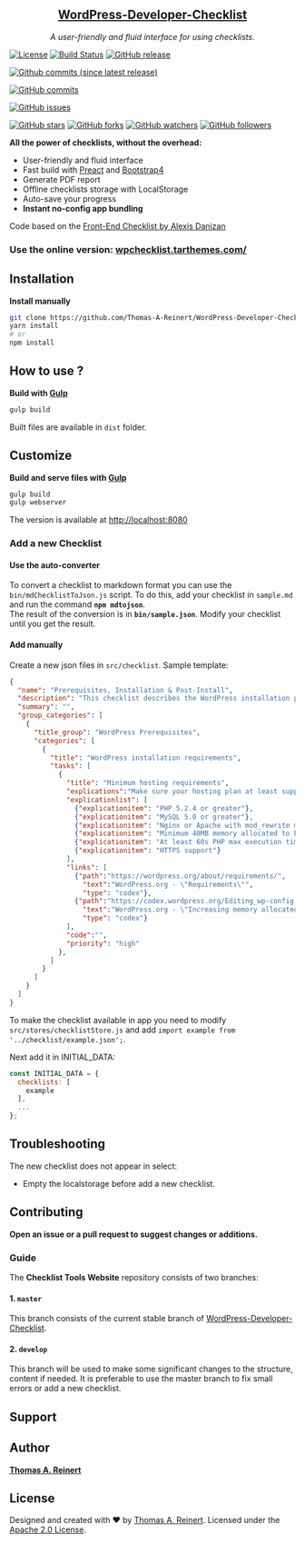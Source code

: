 <h2 align="center"><a href="https://github.com/Thomas-A-Reinert/WordPress-Developer-Checklist">WordPress-Developer-Checklist</a></h2>

<p align="center">
  <em>A user-friendly and fluid interface for using checklists.</em>
</p>
<!-- <p align="center">
    <a href="https://alexisdanizan.github.io" target="_blank" rel="noopener noreferrer">
        <img alt="Checklist tools website" title="Checklist tools website" src="https://github.com/AlexisDanizan/Checklist-Tools-Website/blob/master/data/checklist-tools.gif?raw=true" width="800">
    </a>
</p> -->


[![License](https://img.shields.io/badge/License-Apache%202.0-blue.svg)](https://opensource.org/licenses/Apache-2.0)
[![Build Status](https://travis-ci.org/Thomas-A-Reinert/WordPress-Developer-Checklist.svg?branch=master)](https://travis-ci.org/Thomas-A-Reinert/WordPress-Developer-Checklist)
[![GitHub release](https://img.shields.io/github/release/qubyte/rubidium.svg)](https://github.com/Thomas-A-Reinert/WordPress-Developer-Checklist/releases)

[![Github commits (since latest release)](https://img.shields.io/github/commits-since/SubtitleEdit/subtitleedit/latest.svg?style=flat-square&?branch=master)](https://github.com/Thomas-A-Reinert/WordPress-Developer-Checklist/tree/master)





[![GitHub commits](https://img.shields.io/github/commits-since/SubtitleEdit/subtitleedit/1.0.svg?branch=master)](https://github.com/Thomas-A-Reinert/WordPress-Developer-Checklist/commits/master)



[![GitHub issues](https://img.shields.io/github/issues/Thomas-A-Reinert/WordPress-Developer-Checklist.svg)](https://github.com/Thomas-A-Reinert/WordPress-Developer-Checklist/issues)

[![GitHub stars](https://img.shields.io/github/stars/Thomas-A-Reinert/WordPress-Developer-Checklist.svg)](https://github.com/Thomas-A-Reinert/WordPress-Developer-Checklist/stargazers)
[![GitHub forks](https://img.shields.io/github/forks/badges/shields.svg?style=flat-square&logo=github&label=Fork)](https://github.com/Thomas-A-Reinert/WordPress-Developer-Checklist/tree/master)
[![GitHub watchers](https://img.shields.io/github/watchers/badges/shields.svg?style=flat-square&logo=github&label=Watch)](https://github.com/Thomas-A-Reinert/WordPress-Developer-Checklist/tree/master)
[![GitHub followers](https://img.shields.io/github/followers/espadrine.svg?style=flat-square&logo=github&label=Follow)](https://github.com/Thomas-A-Reinert/WordPress-Developer-Checklist/tree/master)



**All the power of checklists, without the overhead:**
 - User-friendly and fluid interface
 - Fast build with [Preact](https://github.com/developit/preact) and [Bootstrap4](https://github.com/twbs)
 - Generate PDF report
 - Offline checklists storage with LocalStorage
 - Auto-save your progress
 - **Instant no-config app bundling**

Code based on the [Front-End Checklist by Alexis Danizan](https://github.com/AlexisDanizan/Checklist-Tools-Website)

### Use the online version: [wpchecklist.tarthemes.com/](https://wpchecklist.tarthemes.com/)


## Installation

<!-- **Install with npm**
```bash
npm i checklist-tools-website
```

**Install with Yarn**
```bash
yarn add checklist-tools-website
``` -->

**Install manually**

```bash
git clone https://github.com/Thomas-A-Reinert/WordPress-Developer-Checklist.git
yarn install
# or
npm install
```

## How to use ?

**Build with [Gulp](https://github.com/gulpjs/gulp)**
```bash
gulp build
```
Built files are available in `dist` folder.

## Customize

**Build and serve files with [Gulp](https://github.com/gulpjs/gulp)**
```bash
gulp build
gulp webserver
```

The version is available at [http://localhost:8080](http://localhost:8080)

### Add a new Checklist

#### Use the auto-converter

To convert a checklist to markdown format you can use the `bin/mdChecklistToJson.js` script.
To do this, add your checklist in `sample.md` and run the command **`npm mdtojson`**.  
The result of the conversion is in **`bin/sample.json`**. Modify your checklist until you get the result.

#### Add manually

Create a new json files in `src/checklist`.
Sample template:
```json
{
  "name": "Prerequisites, Installation & Post-Install",
  "description": "This checklist describes the WordPress installation prerequisites and installation process as well as post-install tasks.",
  "summary": "",
  "group_categories": [
    {
      "title_group": "WordPress Prerequisites",
      "categories": [
        {
          "title": "WordPress installation requirements",
          "tasks": [
            {
              "title": "Minimum hosting requirements",
              "explications":"Make sure your hosting plan at least supports the following setup. But you should make sure you fulfill the recommended setup. Note: Administrative tasks may consume much more memory!",
              "explicationlist": [
                {"explicationitem": "PHP 5.2.4 or greater"},
                {"explicationitem": "MySQL 5.0 or greater"},
                {"explicationitem": "Nginx or Apache with mod_rewrite module"},
                {"explicationitem": "Minimum 40MB memory allocated to PHP for a single sites (at least 64MB for multisite)"},
                {"explicationitem": "At least 60s PHP max execution time"},
                {"explicationitem": "HTTPS support"}
              ],
              "links": [
                {"path":"https://wordpress.org/about/requirements/",
                  "text":"WordPress.org - \"Requirements\"",
                  "type": "codex"},
                {"path":"https://codex.wordpress.org/Editing_wp-config.php#Increasing_memory_allocated_to_PHP",
                  "text":"WordPress.org - \"Increasing memory allocated to PHP\"",
                  "type": "codex"}
              ],
              "code":"",
              "priority": "high"
            },
          ]
        }
      ]
    }
  ]
}
```

To make the checklist available in app you need to modify `src/stores/checklistStore.js` 
and add `import example from '../checklist/example.json';`.

Next add it in INITIAL_DATA:
```js
const INITIAL_DATA = {
  checklists: [
    example
  ],
  ...
};
```

## Troubleshooting

The new checklist does not appear in select:
 - Empty the localstorage before add a new checklist.
 
## Contributing

**Open an issue or a pull request to suggest changes or additions.**

### Guide

The **Checklist Tools Website** repository consists of two branches:

#### 1. `master`

This branch consists of the current stable branch of [WordPress-Developer-Checklist](https://github.com/Thomas-A-Reinert/WordPress-Developer-Checklist).

#### 2. `develop`

This branch will be used to make some significant changes to the structure, content if needed. It is preferable to use the master branch to fix small errors or add a new checklist.

## Support

## Author

**[Thomas A. Reinert](https://github.com/Thomas-A-Reinert/)**
<!-- 
## Contributors

This project exists thanks to all the people who contribute. -->

## License

Designed and created with ♥ by [Thomas A. Reinert](https://www.tarcgn.de/portfolio/). Licensed under the [Apache 2.0 License](https://www.apache.org/licenses/LICENSE-2.0).